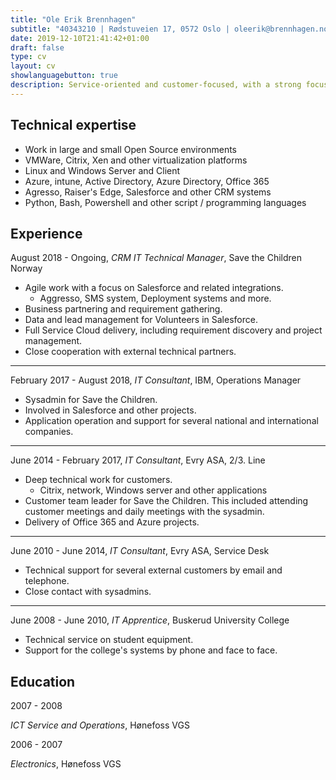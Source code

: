```yaml
---
title: "Ole Erik Brennhagen"
subtitle: "40343210 | Rødstuveien 17, 0572 Oslo | oleerik@brennhagen.no"
date: 2019-12-10T21:41:42+01:00
draft: false
type: cv
layout: cv
showlanguagebutton: true
description: Service-oriented and customer-focused, with a strong focus on customer satisfaction. He has extensive experience with systems such as Citrix, Windows Server, Xenserver, general network systems, development, Salesforce and other systems / applications. He is a good colleague with focus on good environment in the workplace, always pleasant and helpful.
---
```

Technical expertise
------------------
- Work in large and small Open Source environments
- VMWare, Citrix, Xen and other virtualization platforms
- Linux and Windows Server and Client
- Azure, intune, Active Directory, Azure Directory, Office 365
- Agresso, Raiser's Edge, Salesforce and other CRM systems
- Python, Bash, Powershell and other script / programming languages

Experience
------------------
August 2018 - Ongoing, *CRM IT Technical Manager*, Save the Children Norway
- Agile work with a focus on Salesforce and related integrations.
    - Aggresso, SMS system, Deployment systems and more.
- Business partnering and requirement gathering.
- Data and lead management for Volunteers in Salesforce.
- Full Service Cloud delivery, including requirement discovery and project management.
- Close cooperation with external technical partners.
________________

February 2017 - August 2018, *IT Consultant*, IBM, Operations Manager
- Sysadmin for Save the Children.
- Involved in Salesforce and other projects.
- Application operation and support for several national and international companies.
________________

June 2014 - February 2017, *IT Consultant*, Evry ASA, 2/3. Line
- Deep technical work for customers.
    - Citrix, network, Windows server and other applications
- Customer team leader for Save the Children. This included attending customer meetings and daily meetings with the sysadmin.
- Delivery of Office 365 and Azure projects.
________________

June 2010 - June 2014, *IT Consultant*, Evry ASA, Service Desk
- Technical support for several external customers by email and telephone.
- Close contact with sysadmins.
________________
June 2008 - June 2010, *IT Apprentice*, Buskerud University College
- Technical service on student equipment.
- Support for the college's systems by phone and face to face.


Education
------------------
2007 - 2008

*ICT Service and Operations*, Hønefoss VGS

2006 - 2007

*Electronics*, Hønefoss VGS
